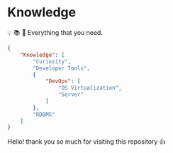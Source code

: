 # Knowledge

:bulb: :books: :telescope: Everything that you need.

```json
{
    "Knowledge": [
        "Curiosity",
        "Developer Tools",
        {
            "DevOps": [
                "OS Virtualization",
                "Server"
            ]
        },
        "RDBMS"
    ]
}
```

Hello! thank you so much for visiting this repository :+1:
